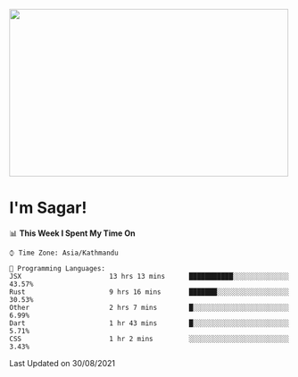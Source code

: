 
<img src="https://media.giphy.com/media/3ornk57KwDXf81rjWM/giphy.gif" width="500" height="300" frameBorder="0" class="giphy-embed" allowFullScreen></img>

#   I'm Sagar!

<!--START_SECTION:waka-->
📊 **This Week I Spent My Time On** 

```text
⌚︎ Time Zone: Asia/Kathmandu

💬 Programming Languages: 
JSX                      13 hrs 13 mins      ███████████░░░░░░░░░░░░░░   43.57% 
Rust                     9 hrs 16 mins       ███████░░░░░░░░░░░░░░░░░░   30.53% 
Other                    2 hrs 7 mins        █░░░░░░░░░░░░░░░░░░░░░░░░   6.99% 
Dart                     1 hr 43 mins        █░░░░░░░░░░░░░░░░░░░░░░░░   5.71% 
CSS                      1 hr 2 mins         ░░░░░░░░░░░░░░░░░░░░░░░░░   3.43%

```


 Last Updated on 30/08/2021
<!--END_SECTION:waka-->
